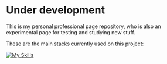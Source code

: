# Under development

This is my personal professional page repository, who is also an experimental page for testing and studying new stuff.

These are the main stacks currently used on this project:

[![My Skills](https://skillicons.dev/icons?i=react,ts,vite,materialui,tailwind&theme=dark&perline=3)](https://skillicons.dev)
